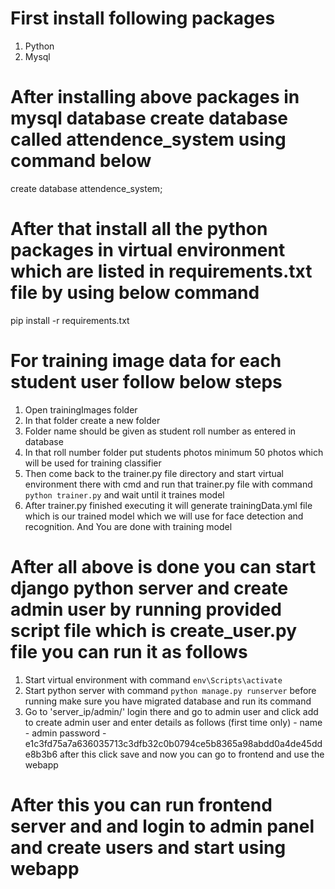 # First install following packages
1. Python
2. Mysql

# After installing above packages in mysql database create database called attendence_system using command below
create database attendence_system;

# After that install all the python packages in virtual environment which are listed in requirements.txt file by using below command
pip install -r requirements.txt

# For training image data for each student user follow below steps
1. Open trainingImages folder
2. In that folder create a new folder
3. Folder name should be given as student roll number as entered in database
4. In that roll number folder put students photos minimum 50 photos which will be used for training classifier
5. Then come back to the trainer.py file directory and start virtual environment there with cmd and run that trainer.py file with command `python trainer.py` and wait until it traines model
6. After trainer.py finished executing it will generate trainingData.yml file which is our trained model which we will use for face detection and recognition.
And You are done with training model

# After all above is done you can start django python server and create admin user by running provided script file which is create_user.py file you can run it as follows
1. Start virtual environment with command `env\Scripts\activate`
2. Start python server with command `python manage.py runserver` before running make sure you have migrated database and run its command
3. Go to 'server_ip/admin/' login there and go to admin user and click add to create admin user and enter details as follows (first time only) -
name - admin
password - e1c3fd75a7a636035713c3dfb32c0b0794ce5b8365a98abdd0a4de45dde8b3b6
after this click save and now you can go to frontend and use the webapp

# After this you can run frontend server and and login to admin panel and create users and start using webapp